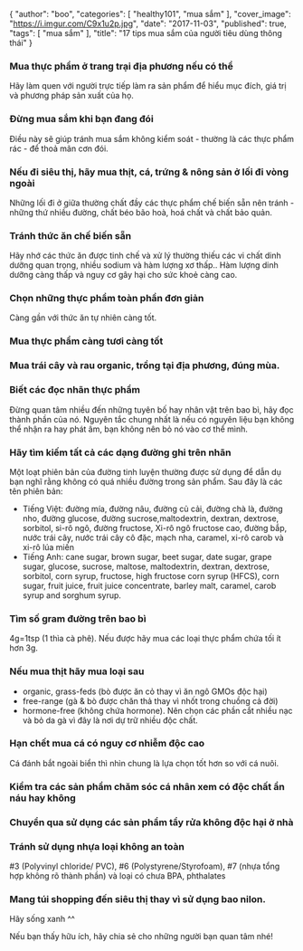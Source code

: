 {
   "author": "boo",
   "categories": [
      "healthy101",
      "mua sắm"
   ],
   "cover_image": "https://i.imgur.com/C9x1u2p.jpg",
   "date": "2017-11-03",
   "published": true,
   "tags": [
      "mua sắm"
   ],
   "title": "17 tips mua sắm của người tiêu dùng thông thái"
}

### Mua thực phẩm ở trang trại địa phương nếu có thể
Hãy làm quen với người trực tiếp làm ra sản phẩm để hiểu mục đích, giá trị và phương pháp sản xuất của họ.

### Đừng mua sắm khi bạn đang đói
Điều này sẽ giúp tránh mua sắm không kiểm soát - thường là các thực phẩm rác - để thoả mãn cơn đói.

### Nếu đi siêu thị, hãy mua thịt, cá, trứng & nông sản ở lối đi vòng ngoài
Những lối đi ở giữa thường chất đầy các thực phẩm chế biến sẵn nên tránh - những thứ nhiều đường, chất béo bão hoà, hoá chất và chất bảo quản.

### Tránh thức ăn chế biến sẵn
Hãy nhớ các thức ăn được tinh chế và xử lý thường thiếu các vi chất dinh dưỡng quan trọng, nhiều sodium và hàm lượng xơ thấp.. Hàm lượng dinh dưỡng càng thấp và nguy cơ gây hại cho sức khoẻ càng cao.

### Chọn những thực phẩm toàn phần đơn giản
Càng gần với thức ăn tự nhiên càng tốt.

###  Mua thực phẩm càng tươi càng tốt

###  Mua trái cây và rau organic, trồng tại địa phương, đúng mùa.

###  Biết các đọc nhãn thực phẩm
Đừng quan tâm nhiều đến những tuyên bố hay nhân vật trên bao bì, hãy đọc thành phần của nó. Nguyên tắc chung nhất là nếu có nguyên liệu bạn không thể nhận ra hay phát âm, bạn không nên bỏ nó vào cơ thể mình.

###  Hãy tìm kiếm tất cả các dạng đường ghi trên nhãn
Một loạt phiên bản của đường tinh luyện thường được sử dụng để dẫn dụ bạn nghĩ rằng không có quá nhiều đường trong sản phẩm. Sau đây là các tên phiên bản:
<ul>
  <li><span class="underline">Tiếng Việt</span>: đường mía, đường nâu, đường củ cải, đường chà là, đường nho, đường glucose, đường sucrose,maltodextrin, dextran, dextrose, sorbitol, si-rô ngô, đường fructose, Xi-rô ngô fructose cao, đường bắp, nước trái cây, nước trái cây cô đặc, mạch nha, caramel, xi-rô carob và xi-rô lúa miến</li>
  <li><span class="underline">Tiếng Anh</span>: cane sugar, brown sugar, beet sugar, date sugar, grape sugar, glucose, sucrose, maltose, maltodextrin, dextran, dextrose, sorbitol, corn syrup, fructose, high fructose corn syrup (HFCS), corn sugar, fruit juice, fruit juice concentrate, barley malt, caramel, carob syrup and sorghum syrup.</li>
</ul>

### Tìm số gram đường trên bao bì
4g=1tsp (1 thìa cà phê). Nếu được hãy mua các loại thực phẩm chứa tối ít hơn 3g.

### Nếu mua thịt hãy mua loại sau
* organic, grass-feds (bò được ăn cỏ thay vì ăn ngô GMOs độc hại)
* free-range (gà & bò được chăn thả thay vì nhốt trong chuồng cả đời)
* hormone-free (không chứa hormone).
Nên chọn các phần cắt nhiều nạc và bỏ da gà vì đây là nơi dự trữ nhiều độc chất.

### Hạn chết mua cá có nguy cơ nhiễm độc cao
Cá đánh bắt ngoài biển thì nhìn chung là lựa chọn tốt hơn so với cá nuôi.

### Kiểm tra các sản phẩm chăm sóc cá nhân xem có độc chất ẩn náu hay không

### Chuyển qua sử dụng các sản phẩm tẩy rửa không độc hại ở nhà

### Tránh sử dụng nhựa loại không an toàn
#3 (Polyvinyl chloride/ PVC), #6 (Polystyrene/Styrofoam), #7 (nhựa tổng hợp không rõ thành phần) và loại có chưa BPA, phthalates

### Mang túi shopping đến siêu thị thay vì sử dụng bao nilon.
Hãy sống xanh ^^

Nếu bạn thấy hữu ích, hãy <a onclick="FB.ui({ method: 'feed', link: window.location.href })" class="pointer blue underline">chia sẻ</a> cho những người bạn quan tâm nhé!
